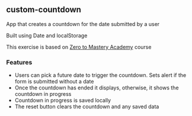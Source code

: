 ## custom-countdown

App that creates a countdown for the date submitted by a user

Built using Date and localStorage

This exercise is based on [Zero to Mastery Academy](https://zerotomastery.io/) course

### Features
- Users can pick a future date to trigger the countdown. Sets alert if the form is submitted without a date
- Once the countdown has ended it displays, otherwise, it shows the countdown in progress
- Countdown in progress is saved locally
- The reset button clears the countdown and any saved data

